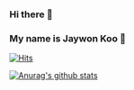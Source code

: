 ### Hi there 👋 
### My name is Jaywon Koo 🚀

	
[![Hits](https://hits.seeyoufarm.com/api/count/incr/badge.svg?url=https%3A%2F%2Fgithub.com%2FJaywonKoo17&count_bg=%2379C83D&title_bg=%23555555&icon=&icon_color=%23E7E7E7&title=hits&edge_flat=false)](https://hits.seeyoufarm.com)
	

[![Anurag's github stats](https://github-readme-stats.vercel.app/api?username=JaywonKoo17&count_private=true&show_icons=true&theme=radical)](https://github.com/anuraghazra/github-readme-stats)
